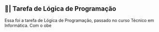 ## 📑| Tarefa de Lógica de Programação

  Essa foi a tarefa de Lógica de Programação, passado no curso Técnico em Informática. Com o obe
















